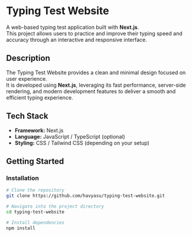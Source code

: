 # Typing Test Website

A web-based typing test application built with **Next.js**.  
This project allows users to practice and improve their typing speed and accuracy through an interactive and responsive interface.

## Description

The Typing Test Website provides a clean and minimal design focused on user experience.  
It is developed using **Next.js**, leveraging its fast performance, server-side rendering, and modern development features to deliver a smooth and efficient typing experience.

## Tech Stack

- **Framework:** Next.js
- **Language:** JavaScript / TypeScript (optional)
- **Styling:** CSS / Tailwind CSS (depending on your setup)

## Getting Started

### Installation

```bash
# Clone the repository
git clone https://github.com/havyasu/typing-test-website.git

# Navigate into the project directory
cd typing-test-website

# Install dependencies
npm install
```
